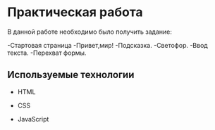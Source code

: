 # Практическая работа
В данной работе необходимо было получить задание:

-Стартовая страница
-Привет,мир!
-Подсказка.
-Светофор. 
-Ввод текста. 
-Перехват формы.

## Используемые технологии

* HTML

* CSS 

* JavaScript
